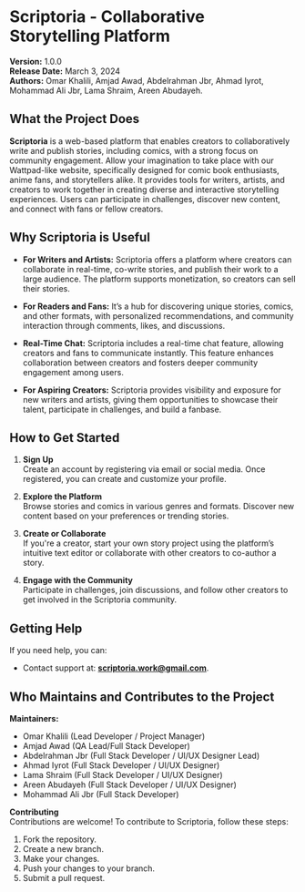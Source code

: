 
# Scriptoria - Collaborative Storytelling Platform

**Version:** 1.0.0  
**Release Date:** March 3, 2024  
**Authors:** Omar Khalili, Amjad Awad, Abdelrahman Jbr, Ahmad Iyrot, Mohammad Ali Jbr, Lama Shraim, Areen Abudayeh.

## What the Project Does

**Scriptoria** is a web-based platform that enables creators to collaboratively write and publish stories, including comics, with a strong focus on community engagement. Allow your imagination to take place with our Wattpad-like website, specifically designed for comic book enthusiasts, anime fans, and storytellers alike. It provides tools for writers, artists, and creators to work together in creating diverse and interactive storytelling experiences. Users can participate in challenges, discover new content, and connect with fans or fellow creators.
## Why Scriptoria is Useful

- **For Writers and Artists:** Scriptoria offers a platform where creators can collaborate in real-time, co-write stories, and publish their work to a large audience. The platform supports monetization, so creators can sell their stories.
  
- **For Readers and Fans:** It’s a hub for discovering unique stories, comics, and other formats, with personalized recommendations, and community interaction through comments, likes, and discussions.

- **Real-Time Chat:** Scriptoria includes a real-time chat feature, allowing creators and fans to communicate instantly. This feature enhances collaboration between creators and fosters deeper community engagement among users.

- **For Aspiring Creators:** Scriptoria provides visibility and exposure for new writers and artists, giving them opportunities to showcase their talent, participate in challenges, and build a fanbase.

## How to Get Started

1. **Sign Up**  
   Create an account by registering via email or social media. Once registered, you can create and customize your profile.
   
2. **Explore the Platform**  
   Browse stories and comics in various genres and formats. Discover new content based on your preferences or trending stories.
   
3. **Create or Collaborate**  
   If you're a creator, start your own story project using the platform’s intuitive text editor or collaborate with other creators to co-author a story.

4. **Engage with the Community**  
   Participate in challenges, join discussions, and follow other creators to get involved in the Scriptoria community.

## Getting Help

If you need help, you can:

- Contact support at: **scriptoria.work@gmail.com**.

## Who Maintains and Contributes to the Project

**Maintainers:**  
- Omar Khalili (Lead Developer / Project Manager)  
- Amjad Awad (QA Lead/Full Stack Developer)  
- Abdelrahman Jbr (Full Stack Developer / UI/UX Designer Lead)  
- Ahmad Iyrot (Full Stack Developer / UI/UX Designer)  
- Lama Shraim (Full Stack Developer / UI/UX Designer)  
- Areen Abudayeh (Full Stack Developer / UI/UX Designer)  
- Mohammad Ali Jbr (Full Stack Developer)  


**Contributing**  
Contributions are welcome! To contribute to Scriptoria, follow these steps:

1. Fork the repository.
2. Create a new branch.
3. Make your changes.
4. Push your changes to your branch.
5. Submit a pull request.


